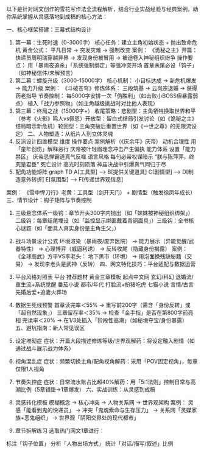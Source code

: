 以下是针对网文创作的​​雪花写作法全流程解析​​，结合行业实战经验与经典案例，助你系统掌握从灵感落地到成稿的核心方法：

一、核心框架搭建：三幕式结构设计
1. ​​第一幕：生死时速（0-3000字）​​
   ​​核心任务​​：建立主角初始状态 + 抛出致命危机
   ​​黄金公式​​：
   平凡日常 → 突发灾难 → 强制改变
   案例：
   《诡秘之主》开篇：快递员周明瑞穿越异界 → 发现身份被冒用 → 被迫卷入神秘组织纷争
   ​​操作要点​​：
   用「暴雨夜追杀」「系统强制绑定」等强冲突开场
   首章末尾必设「钩子」（如神秘信件/未解预言）
2. ​​第二幕：螺旋升级（3000-15000字）​​
   ​​核心机制​​：
   小目标达成 → 新危机爆发 → 能力升级
   案例：
   《斗破苍穹》修炼体系：
   三段筑基 → 云岚宗退婚 → 获得药老指导
   ​​节奏控制​​：
   每5000字安排一次「伪胜利」（如击败小BOSS但暴露弱点）
   植入「战力参照物」（如主角越级挑战时对比他人表现）
3. ​​第三幕：终局之战（15000字+）​​
   ​​收尾策略​​：
   ​​悲剧型​​：主角牺牲换取世界和平（参考《火影》鸣人vs佩恩）
   ​​开放型​​：留白式结局引发讨论（如《诡秘之主》结局暗示新危机）
   ​​轮回型​​：主角突破后重置世界（如《一世之尊》的无限流设定）
   二、人物塑造：从纸片人到立体灵魂
1. ​​反派设计四维模型​​
   维度	操作要点	案例解析（《庆余年》庆帝）
   动机合理性	用「童年创伤」解释恶行	庆帝被叶轻眉理念冲击产生偏执
   能力体系	设置「能力禁区」	庆帝忌惮霸道真气反噬
   语言风格	每句必带权谋暗示	“朕与陈萍萍，终究是君臣”
   死亡设计	高光时刻陨落	神庙决战中引爆真气同归于尽
2. ​​配角功能矩阵​​
   graph TD
   A[工具型] --> B[提供关键道具]
   C[剧情型] --> D[制造意外转折]
   E[氛围型] --> F[传递世界观信息]






案例：
《雪中悍刀行》老黄：工具型（剑开天门） + 剧情型（触发徐凤年成长）
三、情节设计：钩子矩阵与节奏控制
1. ​​三级悬念体系​​
   ​​一级钩​​：章节开头300字内抛出（如「妹妹被神秘组织绑架」）
   ​​二级钩​​：每章结尾埋设（如「监控显示绑匪戴着青铜面具」）
   ​​三级钩​​：全书核心谜题（如「面具人真实身份是主角生父」）
2. ​​战斗场景设计公式​​
   环境渲染（暴雨夜/废弃医院） → 能力展示（异能觉醒/武器特性） → 心理博弈（威逼利诱） → 反转收尾（隐藏身份揭露）
   案例：
   《全球高武》方平VS李老头：
   地下黑市（环境） → 用泡面换残缺秘籍（交易） → 发现李老头是武神（反转）
   四、网文特化技巧：平台适配与数据运营
1. ​​平台风格对照表​​
   平台	推荐题材	黄金三章模板
   起点中文网	玄幻/科幻	退婚流/重生流+系统觉醒
   番茄小说	都市/年代	打脸流+扮猪吃虎
   七猫小说	言情/古言	先婚后爱+追妻火葬场
2. ​​数据生死线预警​​
   ​​首章读完率＜55%​​ → 重写前200字（需含「身份反转」或「超自然现象」）
   ​​三章留存率＜35%​​ → 检查「金手指」是否在第800字前亮相
   ​​完读率＜20%​​ → 在1/3处插入「阶段性高潮」（如秘境夺宝/身份暴露）
   五、避坑指南：新人常见误区
1. ​​设定堆砌症​​
   ​​症状​​：开篇大段描述修炼等级/世界观
   ​​解药​​：将设定融入剧情（如通过战斗展示战力体系）
2. ​​视角混乱症​​
   ​​症状​​：频繁切换主角/配角视角
   ​​解药​​：采用「POV固定视角」，每章仅限1人视角
3. ​​节奏失控症​​
   ​​症状​​：日常流水账占比超40%
   ​​解药​​：用「5:1法则」控制日常与高潮比例（5章铺垫→1章爆发）
   六、实战训练：从灵感到成稿
1. ​​灵感转化模板​​
   模糊概念 → 核心冲突 → 人物关系网 → 世界观架构
   案例：
   灵感「能看到鬼的快递员」 → 冲突「鬼魂索命与生存压力」 → 关系网「灵媒家族+恶鬼组织」 → 世界观「阴阳交界处的现代都市」

2. ​​章节拆解练习​​
   选取热门网文1章进行：

标注「钩子位置」
分析「人物出场方式」
统计「对话/描写/叙述」比例
